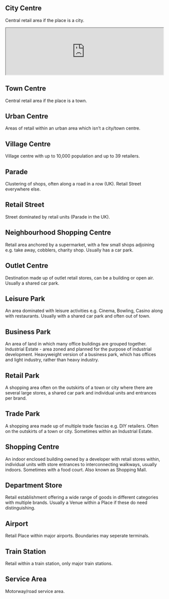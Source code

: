 ## City Centre
Central retail area if the place is a city.

<iframe width=100% src="https://geolytix.xyz/blog/view/blog?layers=Mapbox%20Base,Mapbox%20Label,Retail%20Points&locations=Retail%20Points!geodata.uk_glx_open_retail_points!1010018191&locale=Retail%20Points&lat=54.690902051430726&lng=-5.936423834514356&z=14.102362037200741"></iframe>

## Town Centre
Central retail area if the place is a town.

## Urban Centre
Areas of retail within an urban area which isn’t a city/town centre.

## Village Centre
Village centre with up to 10,000 population and up to 39 retailers.



## Parade
Clustering of shops, often along a road in a row (UK). Retail Street everywhere else.

## Retail Street
Street dominated by retail units (Parade in the UK).



## Neighbourhood Shopping Centre
Retail area anchored by a supermarket, with a few small shops adjoining e.g. take away, cobblers, charity shop. Usually has a car park.

## Outlet Centre
Destination made up of outlet retail stores, can be a building or open air. Usually a shared car park.

## Leisure Park
An area dominated with leisure activities e.g. Cinema, Bowling, Casino along with restaurants. Usually with a shared car park and often out of town.

## Business Park
An area of land in which many office buildings are grouped together. Industrial Estate - area zoned and planned for the purpose of industrial development. Heavyweight version of a business park, which has offices and light industry, rather than heavy industry.

## Retail Park
A shopping area often on the outskirts of a town or city where there are several large stores, a shared car park and individual units and entrances per brand.

## Trade Park
A shopping area made up of multiple trade fascias e.g. DIY retailers. Often on the outskirts of a town or city. Sometimes within an Industrial Estate.



## Shopping Centre
An indoor enclosed building owned by a developer with retail stores within, individual units with store entrances to interconnecting walkways, usually indoors. Sometimes with a food court. Also known as Shopping Mall.

## Department Store
Retail establishment offering a wide range of goods in different categories with multiple brands. Usually a Venue within a Place if these do need distinguishing.



## Airport
Retail Place within major airports. Boundaries may seperate terminals.

## Train Station
Retail within a train station, only major train stations.

## Service Area
Motorway/road service area.
